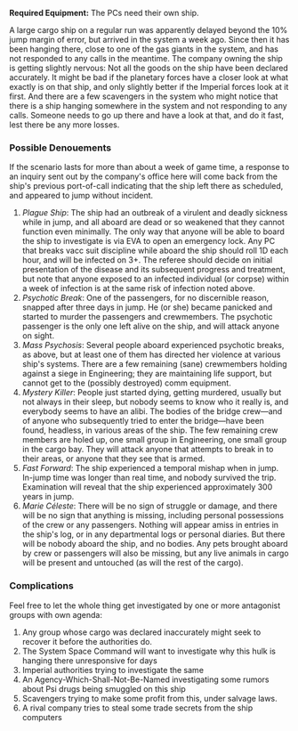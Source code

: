 
**Required Equipment:** The PCs need their own ship.

A large cargo ship on a regular run was apparently delayed beyond the 10% jump margin of error, but arrived in the system a week ago. Since then it has been hanging there, close to one of the gas giants in the system, and has not responded to any calls in the meantime. The company owning the ship is getting slightly nervous: Not all the goods on the ship have been declared accurately. It might be bad if the planetary forces have a closer look at what exactly is on that ship, and only slightly better if the Imperial forces look at it first. And there are a few scavengers in the system who might notice that there is a ship hanging somewhere in the system and not responding to any calls. Someone needs to go up there and have a look at that, and do it fast, lest there be any more losses.

### Possible Denouements

If the scenario lasts for more than about a week of game time, a response to an inquiry sent out by the company's office here will come back from the ship's previous port-of-call indicating that the ship left there as scheduled, and appeared to jump without incident.

1. _Plague Ship_: The ship had an outbreak of a virulent and deadly sickness while in jump, and all aboard are dead or so weakened that they cannot function even minimally. The only way that anyone will be able to board the ship to investigate is via EVA to open an emergency lock. Any PC that breaks vacc suit discipline while aboard the ship should roll 1D each hour, and will be infected on 3+. The referee should decide on initial presentation of the disease and its subsequent progress and treatment, but note that anyone exposed to an infected individual (or corpse) within a week of infection is at the same risk of infection noted above.
2. _Psychotic Break_: One of the passengers, for no discernible reason, snapped after three days in jump. He (or she) became panicked and started to murder the passengers and crewmembers. The psychotic passenger is the only one left alive on the ship, and will attack anyone on sight.
3. _Mass Psychosis_: Several people aboard experienced psychotic breaks, as above, but at least one of them has directed her violence at various ship's systems. There are a few remaining (sane) crewmembers holding against a siege in Engineering; they are maintaining life support, but cannot get to the (possibly destroyed) comm equipment.
4. _Mystery Killer_: People just started dying, getting murdered, usually but not always in their sleep, but nobody seems to know who it really is, and everybody seems to have an alibi. The bodies of the bridge crew—and of anyone who subsequently tried to enter the bridge—have been found, headless, in various areas of the ship. The few remaining crew members are holed up, one small group in Engineering, one small group in the cargo bay. They will attack anyone that attempts to break in to their areas, or anyone that they see that is armed.
5. _Fast Forward_: The ship experienced a temporal mishap when in jump. In-jump time was longer than real time, and nobody survived the trip. Examination will reveal that the ship experienced approximately 300 years in jump.
6. _Marie Céleste_: There will be no sign of struggle or damage, and there will be no sign that anything is missing, including personal possessions of the crew or any passengers. Nothing will appear amiss in entries in the ship's log, or in any departmental logs or personal diaries. But there will be nobody aboard the ship, and no bodies. Any pets brought aboard by crew or passengers will also be missing, but any live animals in cargo will be present and untouched (as will the rest of the cargo).

### Complications

Feel free to let the whole thing get investigated by one or more antagonist groups with own agenda:

1. Any group whose cargo was declared inaccurately might seek to recover it before the authorities do.
2. The System Space Command will want to investigate why this hulk is hanging there unresponsive for days
3. Imperial authorities trying to investigate the same
4. An Agency-Which-Shall-Not-Be-Named investigating some rumors about Psi drugs being smuggled on this ship
5. Scavengers trying to make some profit from this, under salvage laws.
6. A rival company tries to steal some trade secrets from the ship computers
